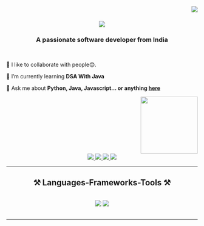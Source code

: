 <img align="right" src="https://visitor-badge.laobi.icu/badge?page_id=salesp07.salesp07" />

<h1 align="center">
    <img src="https://readme-typing-svg.herokuapp.com/?font=Righteous&size=35&center=true&vCenter=true&width=500&height=70&duration=4000&lines=Hi+There!+👋+...;+I'm+Annu+Kumari!;" />
</h1>

<h3 align="center">A passionate software developer from India</h3>

<br/>

<div align="left">
 
 🔭 I like to collaborate with people😊.
 
 🌱 I’m currently learning **DSA With Java**

💬 Ask me about **Python, Java, Javascript... or anything [here](https://twitter.com/Annu66126617)**
 </div>

 <div align="right">
  <img height="150" src="https://cdn.dribbble.com/users/4055494/screenshots/15215756/media/d2b66c4ca0192aa26d103448b3d1518b.gif"  />
</div>
 
<div align="center"> 
  <a href="anuk35168@gmail.com"  target="_blank">
    <img src="https://img.shields.io/badge/Gmail-333333?style=for-the-badge&logo=gmail&logoColor=red" />
  </a>
  <a href="https://www.linkedin.com/in/annu-kumari-540337237/" target="_blank">
    <img src="https://img.shields.io/badge/LinkedIn-0077B5?style=for-the-badge&logo=linkedin&logoColor=white" target="_blank" />
  </a>
    <a href="https://twitter.com/Annu66126617" target="_blank">
    <img src="https://img.shields.io/badge/Twitter-007785?style=for-the-badge&logo=Twitter&logoColor=white" target="_blank" />
  </a>
  <a href="https://bio.link/annukumalu" target="_blank">
     <img src="https://img.shields.io/badge/Portfolio-FF5722?style=for-the-badge&logo=todoist&logoColor=white" target="_blank" /> <!-- sqlite, safari, google-chrome are other good icon options -->
  </a>
</div>

 <hr/>
 
<h2 align="center">⚒️ Languages-Frameworks-Tools ⚒️</h2>
<br/>
<div align="center">
    <img src="https://skillicons.dev/icons?i=html,css,vscode,github,figma,git" />
    <img src="https://skillicons.dev/icons?i=python,javascript,c,java" /><br>
</div>

<br/>
<hr/>
